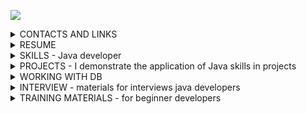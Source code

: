 ![](https://komarev.com/ghpvc/?username=yarmail)<br/>

<details>
<summary>CONTACTS AND LINKS</summary>
Telegram: @YarTsin <br>
Email: yarmail@yandex.ru <br>
Subscribe to Linkedin: https://www.linkedin.com/in/yar-tsin/ <br><br>
</details>

<details>
<summary>RESUME</summary>
I am an experienced Java developer with over 3 years of professional experience in creating 
and maintaining scalable applications. I have deep knowledge in servlet development and Java 
application programming, as well as experience working with popular frameworks such as 
Spring (including Spring Boot, Spring Cloud, and Spring Security). <br>

I specialize in microservices development and am skilled in designing and integrating RESTful APIs. <br>

I confidently utilize CI/CD tools such as Jenkins and GitLab CI/CD, and have experience 
with containerization (Docker) and orchestration systems (Kubernetes). I am also proficient 
with both relational and non-relational databases, including PostgreSQL, MySQL, and MongoDB <br>

I actively use messaging tools such as RabbitMQ and Kafka, and I adhere to Agile/Scrum 
methodologies, which enable me to work effectively in teams and adapt to changes.<br>

In addition to technical skills, I value the importance of communication and collaboration 
within a team and am always ready to share knowledge and experience with colleagues. 
My goal is to create reliable and high-performance solutions that deliver 
value to users and the business.
</details>

<details>
<summary> SKILLS - Java developer</summary>
<br>
<b>AI & Automation:</b><br> 
AI chat: ChatGPT, DeepSeek, Qwen, Perplexity<br><br>

<b>Projects methods:</b> Agile, Scrum, Kanban, Jira<br>

<b>DevOps layer</b><br>
CI: Jenkins, GitLab CI, GitHub Actions, Travis CI (Codecov.io, JaCoCo)<br>
CD: Docker, Docker Compose <br>
Orchestration: Kubernetes(elementary)<br>

<b>Monitoring:</b> Prometheus, Grafana, ELK Stack(elementary)<br>
<b>VCS:</b> Git, GitHub, GitLab, Bitbucket <br>
<b>Build:</b> Maven, Gradle<br>

<b>Front layer(elementary)</b><br> 
frameworks: React, Vue.js (elementary)<br> 
tools: Webpack, npm, Bootstrap 5 (elementary)<br>
basic: HTML5/CSS3, JavaScript (ES6+), jQuery, JSTL, Thymeleaf<br>

<b>Message Brokers:</b> Kafka (Kafka Streams, Kafka Connect), RabbitMQ <br>

<b>Security</b><br>
level 3: Spring Security, OAuth2, JWT (basic)<br>
level 2: SQL injection, XSS, CSRF (elementary)<br>
level 1: JAAS, GSS, Kerberos <br>

<b>Spring Ecosystem</b><br>
microservices: Spring Cloud (Gateway, Config, OpenFeign)<br>
web: Spring WEB (Rest), Spring MVC<br>
base: Spring Framework, Spring Core, Spring Boot<br>

<b>Documentation:</b> Javadoc, Confluence, Swagger(elementary), PlantUML<br> 
<b>Static analysis:</b> SonarQube, Checkstyle, PMD(elementary)<br>

<b>Test</b><br>
level 3: Testcontainers, Selenium(elementary)<br>
level 2: Mockito, JUnit 5, AssertJ<br>
level 1: JUnit 4, Hamcrest <br>

<b>Service layer</b><br>
boilerplate reduction library: Lombok <br>
log: Slf4j, logback, reload4j(log4j), java.util.logging<br>
web scraping, parsing html: Jsoup <br>
Patterns: SOLID, DDD, TDD <br>
Principles: KISS, DRY, YAGNI<br>
Technologies Java:  Stream API, Concurrency, NIO2, OOP, etc.<br>
Java: 8-21 SE, EE (part), Java Core<br>

<b>Db layer</b><br>
tools: pgAdmin, DBeaver, DataGrip<br>
db migration tools: Liquibase, Flyway <br>
ORM: Spring Data JPA, JPQL, JPA Named Queries, Hibernate, HQL<br>
JDBC: jdbcTemplate, JDBC <br>
NoSQL: MongoDB, Redis(elementary)<br>
db: Postgres, H2, HSQLDB, MySQL, Oracle<br>

<b>OS layer</b><br>
tools: top, htop, lsof, ps, systemctl, etc.<br>
OS: Windows, Ubuntu, SintezM(RHEL) <br>

<b>Networking layer</b><br>
tools level 2: WinSCP, Postman, Curl, PuTTY<br>
tools level 1: tcpdump, netstat, traceroute, etc.<br>
protocol: http, https, ssh, tcp/ip, REST, WebSocket, gRPC(elementary)<br>
model: OSI
</details>

<details>
<summary>PROJECTS - I demonstrate the application of Java skills in projects</summary><br>

Various projects<br>

<!-- https://github.com/YarTsin/agile_soft_dev --> <!-- https://github.com/YarTsin/jenkins_start -->
[![Readme Card](https://github-readme-stats.vercel.app/api/pin/?username=YarTsin&repo=agile_soft_dev)](https://github.com/YarTsin/agile_soft_dev)
[![Readme Card](https://github-readme-stats.vercel.app/api/pin/?username=YarTsin&repo=jenkins_start)](https://github.com/YarTsin/jenkins_start)

<!-- https://github.com/YarTsin/docker_example --> <!-- https://github.com/YarTsin/docker_compose -->
[![Readme Card](https://github-readme-stats.vercel.app/api/pin/?username=YarTsin&repo=docker_example)](https://github.com/YarTsin/docker_example)
[![Readme Card](https://github-readme-stats.vercel.app/api/pin/?username=YarTsin&repo=docker_compose)](https://github.com/YarTsin/docker_compose)

<!-- https://github.com/YarTsin/kafka_connect -->
[![Readme Card](https://github-readme-stats.vercel.app/api/pin/?username=YarTsin&repo=kafka_connect)](https://github.com/YarTsin/kafka_connect)

Miroservises and the Spring Ecosystem

<!-- https://github.com/YarTsin/task_back --> <!-- https://github.com/YarTsin/task_micro --> 
[![Readme Card](https://github-readme-stats.vercel.app/api/pin/?username=YarTsin&repo=task_back)](https://github.com/YarTsin/task_back)
[![Readme Card](https://github-readme-stats.vercel.app/api/pin/?username=YarTsin&repo=task_micro)](https://github.com/YarTsin/task_micro)

<!-- https://github.com/YarTsin/microservices_start --> <!-- https://github.com/YarTsin/library -->
[![Readme Card](https://github-readme-stats.vercel.app/api/pin/?username=YarTsin&repo=microservices_start)](https://github.com/YarTsin/microservices_start) 
[![Readme Card](https://github-readme-stats.vercel.app/api/pin/?username=YarTsin&repo=library)](https://github.com/YarTsin/library)
</details>

<details>
<summary>WORKING WITH DB</summary>

<!-- https://github.com/YarTsin/postgresql_lessons --><!-- https://github.com/YarTsin/postgresql_pgadmin -->
[![Readme Card](https://github-readme-stats.vercel.app/api/pin/?username=YarTsin&repo=postgresql_lessons)](https://github.com/YarTsin/postgresql_lessons)
[![Readme Card](https://github-readme-stats.vercel.app/api/pin/?username=YarTsin&repo=postgresql_pgadmin)](https://github.com/YarTsin/postgresql_pgadmin)
</details>

<details>
<summary>INTERVIEW - materials for interviews java developers</summary>

<!-- https://github.com/YarTsin/interview -->
[![Readme Card](https://github-readme-stats.vercel.app/api/pin/?username=YarTsin&repo=interview)](https://github.com/YarTsin/interview)

<!-- https://github.com/YarTsin/alg_grok --> <!-- https://github.com/YarTsin/alg_acmp -->
[![Readme Card](https://github-readme-stats.vercel.app/api/pin/?username=YarTsin&repo=alg_grok)](https://github.com/YarTsin/alg_grok)
[![Readme Card](https://github-readme-stats.vercel.app/api/pin/?username=YarTsin&repo=alg_acmp)](https://github.com/YarTsin/alg_acmp)

<!-- https://github.com/YarTsin/tinkoff --> <!-- https://github.com/YarTsin/yandex_tasks -->
[![Readme Card](https://github-readme-stats.vercel.app/api/pin/?username=YarTsin&repo=tinkoff)](https://github.com/YarTsin/tinkoff)
[![Readme Card](https://github-readme-stats.vercel.app/api/pin/?username=YarTsin&repo=yandex_tasks)](https://github.com/YarTsin/yandex_tasks)
</details>

<details>
<summary>TRAINING MATERIALS - for beginner developers</summary>

<!-- https://github.com/YarTsin/ubuntu --> <!-- https://github.com/YarTsin/collector_script -->
[![Readme Card](https://github-readme-stats.vercel.app/api/pin/?username=YarTsin&repo=ubuntu)](https://github.com/YarTsin/ubuntu)
[![Readme Card](https://github-readme-stats.vercel.app/api/pin/?username=YarTsin&repo=collector_script)](https://github.com/YarTsin/collector_script)

<!-- https://github.com/YarTsin/microservices_start -->
[![Readme Card](https://github-readme-stats.vercel.app/api/pin/?username=YarTsin&repo=microservices_start)](https://github.com/YarTsin/microservices_start) 

<!-- https://github.com/YarTsin/long_file_path --> <!-- https://github.com/YarTsin/robot -->
[![Readme Card](https://github-readme-stats.vercel.app/api/pin/?username=YarTsin&repo=long_file_path)](https://github.com/YarTsin/long_file_path)
[![Readme Card](https://github-readme-stats.vercel.app/api/pin/?username=YarTsin&repo=robot)](https://github.com/YarTsin/robot)

<!-- https://github.com/YarTsin/lombok --> <!-- https://github.com/YarTsin/enumclass -->

[![Readme Card](https://github-readme-stats.vercel.app/api/pin/?username=YarTsin&repo=lombok)](https://github.com/YarTsin/lombok)
[![Readme Card](https://github-readme-stats.vercel.app/api/pin/?username=YarTsin&repo=enumclass)](https://github.com/YarTsin/enumclass)

</details>
